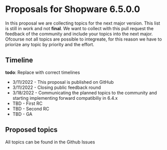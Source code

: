 # Proposals for Shopware 6.5.0.0

In this proposal we are collecting topics for the next major version. 
This list is still in work and not **final**.
We want to collect with this pull request the feedback of the community and include your topics into the next major. 
Ofcourse not all topics are possible to integreate, for this reason we have to priorize any topic by priority and the effort.

## Timeline

**todo**: Replace with correct timelines 

* 3/11/2022 - This proposal is published on GitHub
* 3/11/2022 - Closing public feedback round
* 3/18/2022 - Communicating the planned topics to the community and starting implementing forward compatibiliy in 6.4.x
* TBD - First RC
* TBD - Second RC
* TBD - GA

## Proposed topics

All topics can be found in the Github Issues
